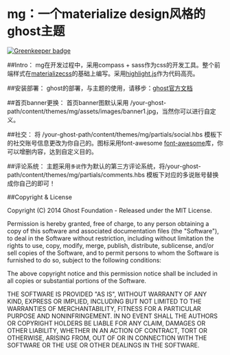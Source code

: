 # mg：一个materialize design风格的ghost主题

[![Greenkeeper badge](https://badges.greenkeeper.io/theharveyz/mghost.svg)](https://greenkeeper.io/)


##Intro：
mg在开发过程中，采用compass + sass作为css的开发工具。整个前端样式在[materializecss](http://materializecss.com/)的基础上编写。采用[highlight.js](https://highlightjs.org/)作为代码高亮。


##安装部署：
ghost的部署，与主题的使用，请移步：[ghost官方文档](http://docs.ghost.org/zh/installation/)


##首页banner更换：
首页banner图默认采用 /your-ghost-path/content/themes/mg/assets/images/banner1.jpg，当然你可以进行自定义。


##社交：
将 /your-ghost-path/content/themes/mg/partials/social.hbs 模板下的社交账号信息更改为你自己的。图标采用font-awesome [font-awesome](http://fontawesome.io/)库，你可以增删内容，达到自定义目的。


##评论系统：
主题采用`多说`作为默认的第三方评论系统，将/your-ghost-path/content/themes/mg/partials/comments.hbs 模板下对应的多说账号替换成你自己的即可！


##Copyright & License

Copyright (C) 2014 Ghost Foundation - Released under the MIT License.

Permission is hereby granted, free of charge, to any person obtaining a copy of this software and associated documentation files (the "Software"), to deal in the Software without restriction, including without limitation the rights to use, copy, modify, merge, publish, distribute, sublicense, and/or sell copies of the Software, and to permit persons to whom the Software is furnished to do so, subject to the following conditions:

The above copyright notice and this permission notice shall be included in all copies or substantial portions of the Software.

THE SOFTWARE IS PROVIDED "AS IS", WITHOUT WARRANTY OF ANY KIND, EXPRESS OR IMPLIED, INCLUDING BUT NOT LIMITED TO THE WARRANTIES OF MERCHANTABILITY, FITNESS FOR A PARTICULAR PURPOSE AND
NONINFRINGEMENT. IN NO EVENT SHALL THE AUTHORS OR COPYRIGHT HOLDERS BE LIABLE FOR ANY CLAIM, DAMAGES OR OTHER LIABILITY, WHETHER IN AN ACTION OF CONTRACT, TORT OR OTHERWISE, ARISING FROM, OUT OF OR IN CONNECTION WITH THE SOFTWARE OR THE USE OR OTHER DEALINGS IN THE SOFTWARE.
